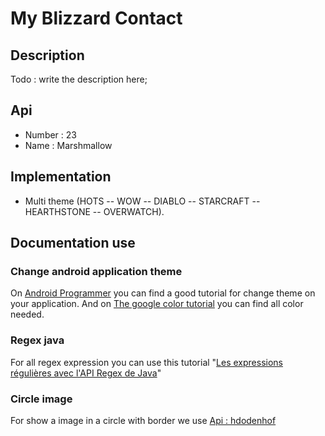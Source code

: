 # My Blizzard Contact

## Description

Todo : write the description here;

## Api

* Number : 23
* Name : Marshmallow

## Implementation

* Multi theme (HOTS -- WOW -- DIABLO -- STARCRAFT -- HEARTHSTONE -- OVERWATCH).

## Documentation use

### Change android application theme
 
On [Android Programmer](http://www.androprogrammer.com/2015/08/change-android-application-theme-runtime.html) you can find a good tutorial for change theme on your application.
And on [The google color tutorial](https://www.google.com/design/spec/style/color.html) you can find all color needed.

### Regex java

For all regex expression you can use this tutorial "[Les expressions régulières avec l'API Regex de Java](http://cyberzoide.developpez.com/tutoriels/java/regex/)"

### Circle image

For show a image in a circle with border we use [Api : hdodenhof](https://github.com/hdodenhof/CircleImageView)